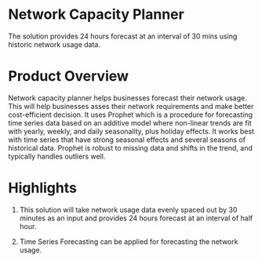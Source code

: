 # Network Capacity Planner
The solution provides 24 hours forecast at an interval of 30 mins using historic network usage data.

# Product Overview
Network capacity planner helps businesses forecast their network usage. This will help businesses asses their network requirements and make better cost-efficient decision. It uses Prophet which is a procedure for forecasting time series data based on an additive model where non-linear trends are fit with yearly, weekly, and daily seasonality, plus holiday effects. It works best with time series that have strong seasonal effects and several seasons of historical data. Prophet is robust to missing data and shifts in the trend, and typically handles outliers well.

# Highlights
1. This solution will take network usage data evenly spaced out by 30 minutes as an input and provides 24 hours forecast at an interval of half hour.

2.  Time Series Forecasting can be applied for forecasting the network usage.


